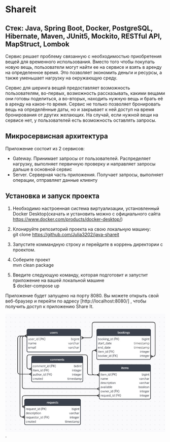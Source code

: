 # Shareit

## Стек: Java, Spring Boot, Docker, PostgreSQL, Hibernate, Maven, JUnit5, Mockito, RESTful API, MapStruct, Lombok

Сервис решает проблему связанную с необходимостью приобретения вещей для временного использования. Вместо того чтобы покупать новую вещь, пользователи могут найти ее на сервисе и взять в аренду на определенное время. Это позволяет экономить деньги и ресурсы, а также уменьшает нагрузку на окружающую среду.

Сервис для шеринга вещей предоставляет возможность пользователям, во-первых, возможность рассказывать, какими вещами они готовы поделиться, а во-вторых, находить нужную вещь и брать её в аренду на какое-то время. 
Сервис не только позволяет бронировать вещь на определённые даты, но и закрывает к ней доступ на время бронирования от других желающих. На случай, если нужной вещи на сервисе нет, у пользователей есть возможность оставлять запросы. 

## Микросервисная архитектура
Приложение состоит из 2 сервисов:

* Gateway. Принимает запросы от пользователей. Распределяет нагрузку, выполняет первичную проверку и направляет запросы дальше в основной сервис
* Server. Серверная часть приложения. Получает запросы, выполняет операции, отправляет данные клиенту

## Установка и запуск проекта
1. Необходимо настроенная система виртуализации, установленный Docker Desktop(скачать и установить можно с официального сайта https://www.docker.com/products/docker-desktop/)

2. Клонируйте репозиторий проекта на свою локальную машину:  
git clone https://github.com/Julia3202/java-shareit

3. Запустите коммандную строку и перейдите в коррень директории с проектом.

4. Соберите проект  
mvn clean package

5. Введите следующую команду, которая подготовит и запустит приложение на вашей локальной машине  
$  docker-compose up

Приложение будет запущено на порту 8080. Вы можете открыть свой веб-браузер и перейти по адресу [http://localhost:8080/] ,
чтобы получить доступ к приложению Share It.

![diagram](https://github.com/Julia3202/java-shareit/blob/main/BD%20shareit.jpg).
